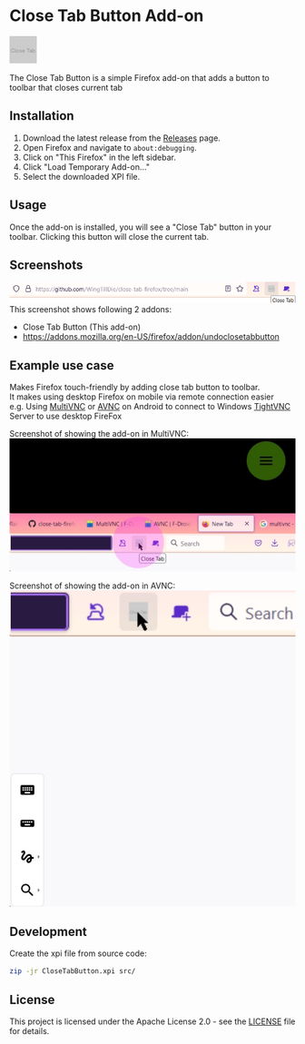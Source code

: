 # Close Tab Button Add-on

![Close Tab Icon](src/icon.png)

The Close Tab Button is a simple Firefox add-on that adds a button to toolbar that closes current tab

## Installation

1. Download the latest release from the [Releases](https://github.com/WingTillDie/close-tab-firefox/releases) page.
2. Open Firefox and navigate to `about:debugging`.
3. Click on "This Firefox" in the left sidebar.
4. Click "Load Temporary Add-on..."
5. Select the downloaded XPI file.

## Usage

Once the add-on is installed, you will see a "Close Tab" button in your toolbar. Clicking this button will close the current tab.

## Screenshots
![Screenshot](img/screenshot.png)
This screenshot shows following 2 addons:
* Close Tab Button (This add-on)
* https://addons.mozilla.org/en-US/firefox/addon/undoclosetabbutton

## Example use case
Makes Firefox touch-friendly by adding close tab button to toolbar.  
It makes using desktop Firefox on mobile via remote connection easier  
e.g. Using [MultiVNC](https://f-droid.org/en/packages/com.coboltforge.dontmind.multivnc/) or [AVNC](https://f-droid.org/en/packages/com.gaurav.avnc/) on Android to connect to Windows [TightVNC](https://tightvnc.com) Server to use desktop FireFox

Screenshot of showing the add-on in MultiVNC:
![MultiVNC](img/multivnc.png)

Screenshot of showing the add-on in AVNC:
![AVNC](img/AVNC.png)

## Development
Create the xpi file from source code:  
```bash
zip -jr CloseTabButton.xpi src/
```

## License

This project is licensed under the Apache License 2.0 - see the [LICENSE](LICENSE) file for details.
